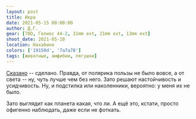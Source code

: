 ```yaml
---
layout: post
title: Икра
date: 2021-05-15 00:00:00
author: Д.Г.
gear: [70D, Гелиос 44-2, 31mm ext, 21mm ext, 13mm ext]
shoot_date: 2021-05-10
location: Нахабино
colors: ['19150d', '7a7a78']
tags: [животные, амфибии, лягушки]
---
```

[Сказано](https://www.dxfoto.ru/2021/05/01.html) -- сделано. Правда, от полярика пользы не было вовсе, а от света -- ну, чуть лучше чем без него. Зато решают настойчивость и усидчивость. Ну, и подстилка или наколенники, вероятно: у меня их не было.

Зато выглядит как планета какая, что ли. А ещё это, кстати, просто офигенно наблюдать, даже если не фоткать.
